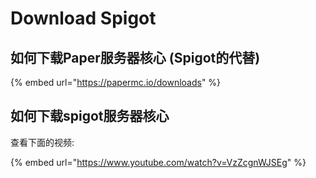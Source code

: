 # Download Spigot

## 如何下载Paper服务器核心 \(Spigot的代替\)

{% embed url="https://papermc.io/downloads" %}

## 如何下载spigot服务器核心
查看下面的视频:

{% embed url="https://www.youtube.com/watch?v=VzZcgnWJSEg" %}

